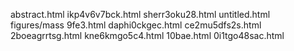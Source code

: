 abstract.html
ikp4v6v7bck.html
sherr3oku28.html
untitled.html
figures/mass
9fe3.html
daphi0ckgec.html
ce2mu5dfs2s.html
2boeagrrtsg.html
kne6kmgo5c4.html
10bae.html
0i1tgo48sac.html